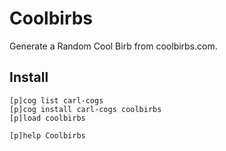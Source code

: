 # Coolbirbs

Generate a Random Cool Birb from coolbirbs.com.

## Install

```text
[p]cog list carl-cogs
[p]cog install carl-cogs coolbirbs
[p]load coolbirbs

[p]help Coolbirbs
```